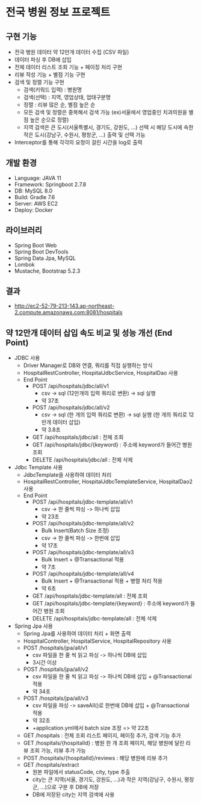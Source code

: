 # 전국 병원 정보 프로젝트

## 구현 기능

- 전국 병원 데이터 약 12만개 데이터 수집 (CSV 파일)
- 데이터 파싱 후 DB에 삽입
- 전체 데이터 리스트 조회 기능 + 페이징 처리 구현
- 리뷰 작성 기능 + 별점 기능 구현
- 검색 및 정렬 기능 구현
  - 검색(키워드 입력) : 병원명
  - 검색(선택) : 지역, 영업상태, 업태구분명
  - 정렬 : 리뷰 많은 순, 별점 높은 순
  - 모든 검색 및 정렬은 중복해서 검색 가능 (ex)서울에서 영업중인 치과의원을 별점 높은 순으로 정렬)
  - 지역 검색은 큰 도시(서울특별시, 경기도, 강원도, ...) 선택 시 해당 도시에 속한 작은 도시(강남구, 수원시, 평창군, ...) 출력 및 선택 가능
- Interceptor를 통해 각각의 요청이 걸린 시간을 log로 출력

## 개발 환경

- Language: JAVA 11
- Framework: Springboot 2.7.8
- DB: MySQL 8.0
- Build: Gradle 7.6
- Server: AWS EC2
- Deploy: Docker

## 라이브러리

- Spring Boot Web
- Spring Boot DevTools
- Spring Data Jpa, MySQL
- Lombok
- Mustache, Bootstrap 5.2.3

## 결과

- http://ec2-52-79-213-143.ap-northeast-2.compute.amazonaws.com:8081/hospitals

## 약 12만개 데이터 삽입 속도 비교 및 성능 개선 (End Point)

- JDBC 사용
  - Driver Manager로 DB와 연결, 쿼리를 직접 실행하는 방식
  - HospitalRestController, HospitalJdbcService, HospitalDao 사용
  - End Point
    - POST /api/hospitals/jdbc/all/v1
      - csv -> sql (12만개의 입력 쿼리로 변환) -> sql 실행
      - 약 37초
    - POST /api/hospitals/jdbc/all/v2
      - csv -> sql (한 개의 입력 쿼리로 변환) -> sql 실행 (한 개의 쿼리로 12만개 데이터 삽입)
      - 약 3.8초
    - GET /api/hospitals/jdbc/all : 전체 조회
    - GET /api/hospitals/jdbc/{keyword} : 주소에 keyword가 들어간 병원 조회
    - DELETE /api/hospitals/jdbc/all : 전체 삭제
- Jdbc Template 사용
  - JdbcTemplate을 사용하여 데이터 처리
  - HospitalRestController, HospitalJdbcTemplateService, HospitalDao2 사용
  - End Point
    - POST /api/hospitals/jdbc-template/all/v1
      - csv -> 한 줄씩 파싱 -> 하나씩 삽입
      - 약 23초
    - POST /api/hospitals/jdbc-template/all/v2
      - Bulk Insert(Batch Size 조정)
      - csv -> 한 줄씩 파싱 -> 한번에 삽입
      - 약 17초
    - POST /api/hospitals/jdbc-template/all/v3
      - Bulk Insert + @Transactional 적용
      - 약 7초
    - POST /api/hospitals/jdbc-template/all/v4
      - Bulk Insert + @Transactional 적용 + 병렬 처리 적용
      - 약 6초
    - GET /api/hospitals/jdbc-template/all : 전체 조회
    - GET /api/hospitals/jdbc-template/{keyword} : 주소에 keyword가 들어간 병원 조회
    - DELETE /api/hospitals/jdbc-template/all : 전체 삭제
- Spring Jpa 사용
  - Spring Jpa를 사용하여 데이터 처리 + 화면 출력
  - HospitalController, HospitalService, HospitalRepository 사용
  - POST /hospitals/jpa/all/v1
    - csv 파일을 한 줄 씩 읽고 파싱 -> 하나씩 DB에 삽입
    - 3시간 이상
  - POST /hospitals/jpa/all/v2
    - csv 파일을 한 줄 씩 읽고 파싱 -> 하나씩 DB에 삽입 + @Transactional 적용
    - 약 34초
  - POST /hospitals/jpa/all/v3
    - csv 파일을 파싱 -> saveAll()로 한번에 DB에 삽입 + @Transactional 적용
    - 약 32초
    - +application.yml에서 batch size 조정 => 약 22초
  - GET /hospitals : 전체 조회 리스트 페이지, 페이징 추가, 검색 기능 추가
  - GET /hospitals/{hospitalId} : 병원 한 개 조회 페이지, 해당 병원에 달린 리뷰 조회 가능, 리뷰 추가 가능
  - POST /hospitals/{hospitalId}/reviews : 해당 병원에 리뷰 추가
  - GET /hospitals/extract
      - 원본 파일에서 statusCode, city, type 추출
      - city는 큰 지역(서울, 경기도, 강원도, ...)과 작은 지역(강남구, 수원시, 평창군, ...)으로 구분 후 DB에 저장
      - DB에 저장된 city는 지역 검색에 사용